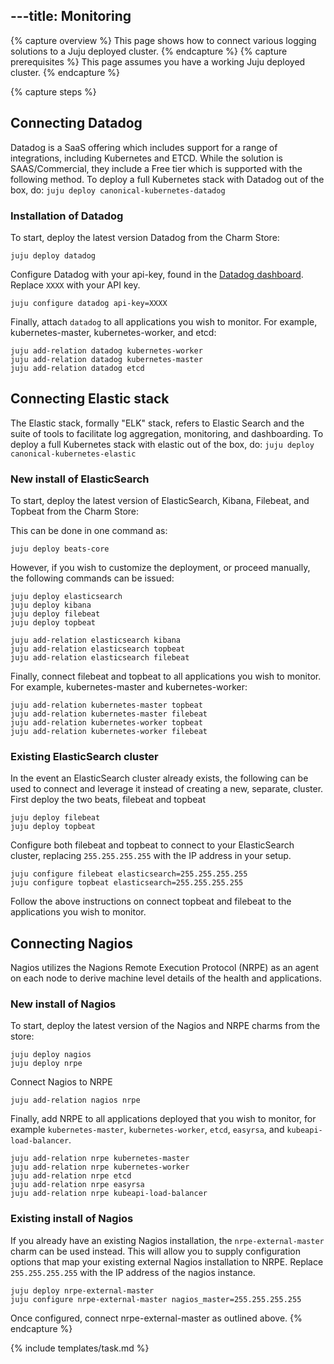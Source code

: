 ---title: Monitoring
---

{% capture overview %}
This page shows how to connect various logging solutions to a Juju deployed cluster.
{% endcapture %}
{% capture prerequisites %}
This page assumes you have a working Juju deployed cluster.
{% endcapture %}

{% capture steps %}
## Connecting Datadog

Datadog is a SaaS offering which includes support for a range of integrations, including Kubernetes and ETCD. While the solution is SAAS/Commercial, they include a Free tier which is supported with the following method. To deploy a full Kubernetes stack with Datadog out of the box, do: `juju deploy canonical-kubernetes-datadog`

### Installation of Datadog

To start, deploy the latest version Datadog from the Charm Store:

```
juju deploy datadog
```

Configure Datadog with your api-key, found in the [Datadog dashboard](). Replace `XXXX` with your API key.

```
juju configure datadog api-key=XXXX
```

Finally, attach `datadog` to all applications you wish to monitor. For example, kubernetes-master, kubernetes-worker, and etcd:

```
juju add-relation datadog kubernetes-worker
juju add-relation datadog kubernetes-master
juju add-relation datadog etcd
```

## Connecting Elastic stack

The Elastic stack, formally "ELK" stack, refers to Elastic Search and the suite of tools to facilitate log aggregation, monitoring, and dashboarding. To deploy a full Kubernetes stack with elastic out of the box, do: `juju deploy canonical-kubernetes-elastic`

### New install of ElasticSearch

To start, deploy the latest version of ElasticSearch, Kibana, Filebeat, and Topbeat from the Charm Store:

This can be done in one command as:

```
juju deploy beats-core
```

However, if you wish to customize the deployment, or proceed manually, the following commands can be issued:

```
juju deploy elasticsearch
juju deploy kibana
juju deploy filebeat
juju deploy topbeat

juju add-relation elasticsearch kibana
juju add-relation elasticsearch topbeat
juju add-relation elasticsearch filebeat
```

Finally, connect filebeat and topbeat to all applications you wish to monitor. For example, kubernetes-master and kubernetes-worker:

```
juju add-relation kubernetes-master topbeat
juju add-relation kubernetes-master filebeat
juju add-relation kubernetes-worker topbeat
juju add-relation kubernetes-worker filebeat
```

### Existing ElasticSearch cluster

In the event an ElasticSearch cluster already exists, the following can be used to connect and leverage it instead of creating a new, separate, cluster. First deploy the two beats, filebeat and topbeat

```
juju deploy filebeat
juju deploy topbeat
```

Configure both filebeat and topbeat to connect to your ElasticSearch cluster, replacing `255.255.255.255` with the IP address in your setup.

```
juju configure filebeat elasticsearch=255.255.255.255
juju configure topbeat elasticsearch=255.255.255.255
```

Follow the above instructions on connect topbeat and filebeat to the applications you wish to monitor.


## Connecting Nagios

Nagios utilizes the Nagions Remote Execution Protocol (NRPE) as an agent on each node to derive machine level details of the health and applications.

### New install of Nagios

To start, deploy the latest version of the Nagios and NRPE charms from the store:

```
juju deploy nagios
juju deploy nrpe
```

Connect Nagios to NRPE

```
juju add-relation nagios nrpe
```

Finally, add NRPE to all applications deployed that you wish to monitor, for example `kubernetes-master`, `kubernetes-worker`, `etcd`, `easyrsa`, and `kubeapi-load-balancer`.

```
juju add-relation nrpe kubernetes-master
juju add-relation nrpe kubernetes-worker
juju add-relation nrpe etcd
juju add-relation nrpe easyrsa
juju add-relation nrpe kubeapi-load-balancer
```

### Existing install of Nagios

If you already have an existing Nagios installation, the `nrpe-external-master` charm can be used instead. This will allow you to supply configuration options that map your existing external Nagios installation to NRPE. Replace `255.255.255.255` with the IP address of the nagios instance.

```
juju deploy nrpe-external-master
juju configure nrpe-external-master nagios_master=255.255.255.255
```

Once configured, connect nrpe-external-master as outlined above.
{% endcapture %}

{% include templates/task.md %}